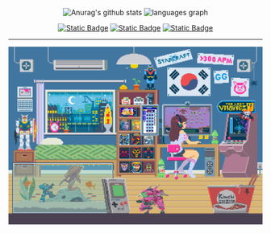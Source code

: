 <!--
**yasmin-muniz/yasmin-muniz** is a ✨ _special_ ✨ repository because its `README.md` (this file) appears on your GitHub profile.

Here are some ideas to get you started:

- 🔭 I’m currently working on ...
- 🌱 I’m currently learning ...
- 👯 I’m looking to collaborate on ...
- 🤔 I’m looking for help with ...
- 💬 Ask me about ...
- 📫 How to reach me: ...
- 😄 Pronouns: ...
- ⚡ Fun fact: ...


<div style="display: inline_block"><br>
  <img align="center" alt="Rafa-Js" height="30" width="40" src="https://raw.githubusercontent.com/devicons/devicon/master/icons/javascript/javascript-plain.svg">
  <img align="center" alt="Rafa-Ts" height="30" width="40" src="https://raw.githubusercontent.com/devicons/devicon/master/icons/typescript/typescript-plain.svg">
  <img align="center" alt="Rafa-React" height="30" width="40" src="https://raw.githubusercontent.com/devicons/devicon/master/icons/react/react-original.svg">
  <img align="center" alt="Rafa-HTML" height="30" width="40" src="https://raw.githubusercontent.com/devicons/devicon/master/icons/html5/html5-original.svg">
  <img align="center" alt="Rafa-CSS" height="30" width="40" src="https://raw.githubusercontent.com/devicons/devicon/master/icons/css3/css3-original.svg">
  <img align="center" alt="Rafa-Python" height="30" width="40" src="https://raw.githubusercontent.com/devicons/devicon/master/icons/python/python-original.svg"> 
</div>

  <a href = "mailto:yasminmunizmoraes@hotmail.com"><img src="https://img.shields.io/badge/-Gmail-%23000000?style=for-the-badge&logo=gmail&logoColor=white" target="_blank"></a>
  <a href="https://www.linkedin.com/in/yasminmmoraes" target="_blank"><img src="https://img.shields.io/badge/-LinkedIn-%23000000?style=for-the-badge&logo=linkedin&logoColor=white" target="_blank"></a> 
-->

   

<div align="center">

![Anurag's github stats](https://github-readme-stats.vercel.app/api?username=yasmin-muniz&PAT_1=show_icons=true&bg_color=000000&text_color=FFF&title_color=FFFF&icon_color=FFF&PAT_1)
<img src="https://github-readme-stats.vercel.app/api/top-langs?locale=en&hide_title=false&layout=compact&card_width=320&langs_count=5&theme=dracula&hide_border=false&username=yasmin-muniz" height="150" alt="languages graph"  />


  [![Static Badge](https://img.shields.io/badge/yasmin--muniz.github.io-%23000000)](https://yasmin-muniz.github.io/)
  [![Static Badge](https://img.shields.io/badge/Linkedin-%23000000?logo=linkedin)](https://www.linkedin.com/in/yasminmmoraes)
  [![Static Badge](https://img.shields.io/badge/GMAIL-%23000000?logo=gmail)](mailto:yasminmunizmoraes@hotmail.com)


  
</div>

<div>  

</div>

<hr>

![gif](https://github.com/yasmin-muniz/yasmin-muniz/blob/main/GIF_GITHUB.gif)
